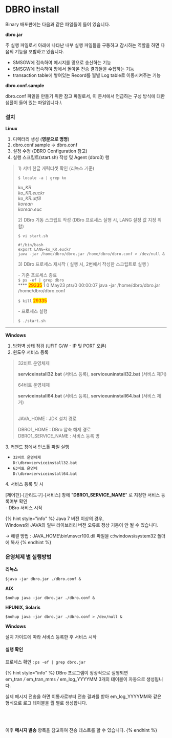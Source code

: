 # DBRO install

Binary 배포판에는 다음과 같은 파일들이 들어 있습니다.

**dbro.jar**

주 실행 파일로서 아래에 나타난 내부 실행 파일들을 구동하고 감시하는 역할을 하면 다음의 기능을 포함하고 있습니다.

* SMSGW에 접속하여 메시지를 망으로 송신하는 기능
* SMSGW에 접속하여 망에서 돌아온 전송 결과들을 수집하는 기능
* transaction table에 쌓여있는 Record를 월별 Log table로 이동시켜주는 기능

**dbro.conf.sample**

dbro.conf 파일을 만들기 위한 참고 파일로서, 이 문서에서 언급하는 구성 방식에 대한 샘플이 들어 있는 파일입니다.\


### 설치

**Linux**

1. 디렉터리 생성 (**영문으로 명명**)
2. dbro.conf.sample -> dbro.conf
3. 설정 수정 (DBRO Configuration 참고)
4. 실행 스크립트(start.sh) 작성 및 Agent (dbro3) 행

> 1\) 서버 한글 캐릭터셋 확인 (리눅스 기준)
>
> `$ locale -a | grep ko`
>
> _ko\_KR_\
> _ko\_KR.euckr_ \
> _ko\_KR.utf8_\
> _korean_ \
> _korean.euc_
>
> 2\) DBro 기동 스크립트 작성 (DBro 프로세스 실행 시, LANG 설정 값 지정 위함)
>
> `$ vi start.sh`
>
> ```shell
> #!/bin/bash
> export LANG=ko_KR.euckr
> java -jar /home/dbro/dbro.jar /home/dbro/dbro.conf > /dev/null &
> ```
>
> 3\) DBro 프로세스 재시작 ( 실행 시, 2번에서 작성한 스크립트로 실행 )&#x20;
>
> &#x20;\- 기존 프로세스 종료\
> `$ ps -ef | grep dbro`\
> \*\*\*\* <mark style="color:red;">29335</mark>      1        0        May23 pts/0      00:00:07 java -jar /home/dbro/dbro.jar /home/dbro/dbro.conf&#x20;
>
> `$ kill` <mark style="color:red;">29335</mark>
>
> &#x20;\- 프로세스 실행&#x20;
>
> `$ ./start.sh`

****

**Windows**

1. 방화벽 상태 점검 (UFIT G/W - IP 및 PORT 오픈)
2. 윈도우 서비스 등록

> 32비트 운영체제
>
> &#x20;    **serviceinstall32.bat** (서비스 등록), **serviceuninstall32.bat** (서비스 제거)
>
> 64비트 운영체제
>
> &#x20;   **serviceinstall64.bat** (서비스 등록), **serviceuninstall64.bat** (서비스 제거)
>
> \
> JAVA\_HOME : JDK 설치 경로
>
> DBRO1\_HOME : DBro 압축 해제 경로\
> DBRO1\_SERVICE\_NAME : 서비스 등록 명&#x20;

&#x20; 3\. 커맨드 창에서 인스톨 파일 실행

* `32비트 운영체제`\
  &#x20;`D:\dbro>serviceinstall32.bat`
* `63비트 운영체`\
  &#x20;`D:\dbro>serviceinstall64.bat`

&#x20; 4\. 서비스 등록 및 시

\[제어판]-\[관리도구]-\[서비스] 창에 "**DBRO1\_SERVICE\_NAME**" 로 지정한 서비스 등록여부 확인 \
\- DBro 서비스 시작

{% hint style="info" %}
Java 7 버전 이상의 경우,\
Windows와 JAVA의 일부 라이브러리 버전 오류로 정상 기동이 안 될 수 있습니다.

→ 해결 방법 : JAVA\_HOME\bin\msvcr100.dll 파일을 c:\windows\system32 폴더에 복사
{% endhint %}



### 운영체제 별 실행방법

**리눅스**

`$java -jar dbro.jar ./dbro.conf &`

**AIX**

`$nohup java -jar dbro.jar ./dbro.conf &`

**HPUNIX, Solaris**

`$nohup java -jar dbro.jar ./dbro.conf > /dev/null &`

**Windows**

설치 가이드에 따라 서비스 등록한 후 서비스 시작



#### 실행 확인

프로세스 확인 : `ps -ef | grep dbro.jar`&#x20;



{% hint style="info" %}
DBro 프로그램이 정상적으로 실행되면 \
em\_tran _/_ em\_tran\_mms _/_ em\_log\_YYYYMM 3개의 테이블이 자동으로 생성됩니다.

실제 메시지 전송을 하면 이통사로부터 전송 결과를 받아 em\_log\_YYYYMM와 같은 형식으로 로그 테이블을 월 별로 생성합니다.

\
\
\
이후 **메시지 발송** 항목을 참고하여 전송 테스트를 할 수 있습니다.
{% endhint %}





